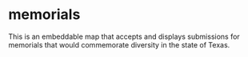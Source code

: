 # memorials
This is an embeddable map that accepts and displays submissions for memorials that would commemorate diversity in the state of Texas.
